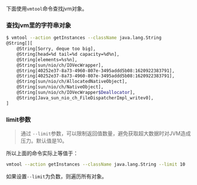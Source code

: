 

下面使用`vmtool`命令查找jvm对象。


### 查找jvm里的字符串对象

```bash
$ vmtool --action getInstances --className java.lang.String
@String[][
    @String[Sorry, deque too big],
    @String[head=%d tail=%d capacity=%d%n],
    @String[elements=%s%n],
    @String[sun/nio/ch/IOVecWrapper],
    @String[40252e37-8a73-4960-807e-3495addd5b08:1620922383791],
    @String[40252e37-8a73-4960-807e-3495addd5b08:1620922383791],
    @String[sun/nio/ch/AllocatedNativeObject],
    @String[sun/nio/ch/NativeObject],
    @String[sun/nio/ch/IOVecWrapper$Deallocator],
    @String[Java_sun_nio_ch_FileDispatcherImpl_writev0],
]
```

### limit参数

> 通过 `--limit`参数，可以限制返回值数量，避免获取超大数据时对JVM造成压力。默认值是10。

所以上面的命令实际上等值于：

```bash
vmtool --action getInstances --className java.lang.String --limit 10
```

如果设置`--limit`为负数，则遍历所有对象。

